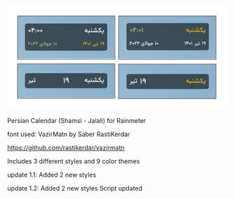 ![alt text](https://github.com/farshad991/illustro-Persian-Calendar/blob/main/assets/ScreenShot.png?raw=true)


Persian Calendar (Shamsi - Jalali) for Rainmeter


font used: VazirMatn by Saber RastiKerdar

https://github.com/rastikerdar/vazirmatn

Includes 3 different styles and 9 color themes

update 1.1:
Added 2 new styles

update 1.2:
Added 2 new styles Script updated
